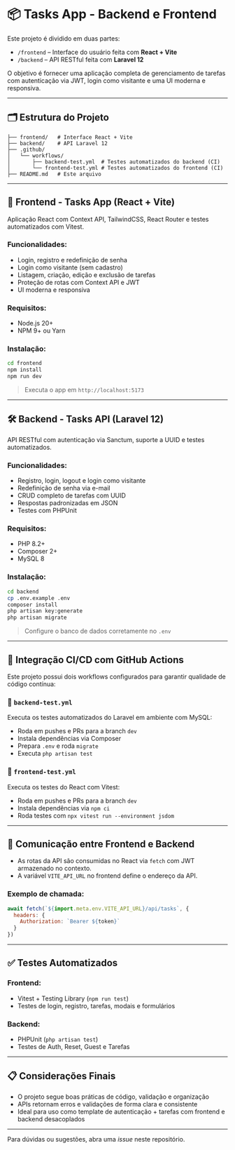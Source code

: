 # 📦 Tasks App - Backend e Frontend

Este projeto é dividido em duas partes:

* `/frontend` – Interface do usuário feita com **React + Vite**
* `/backend` – API RESTful feita com **Laravel 12**

O objetivo é fornecer uma aplicação completa de gerenciamento de tarefas com autenticação via JWT, login como visitante e uma UI moderna e responsiva.

---

## 🗂 Estrutura do Projeto

```plaintext
├── frontend/   # Interface React + Vite
├── backend/    # API Laravel 12
├── .github/
│   └── workflows/
│       ├── backend-test.yml  # Testes automatizados do backend (CI)
│       └── frontend-test.yml # Testes automatizados do frontend (CI)
├── README.md   # Este arquivo
```

---

## 🧹 Frontend - Tasks App (React + Vite)

Aplicação React com Context API, TailwindCSS, React Router e testes automatizados com Vitest.

### Funcionalidades:

* Login, registro e redefinição de senha
* Login como visitante (sem cadastro)
* Listagem, criação, edição e exclusão de tarefas
* Proteção de rotas com Context API e JWT
* UI moderna e responsiva

### Requisitos:

* Node.js 20+
* NPM 9+ ou Yarn

### Instalação:

```bash
cd frontend
npm install
npm run dev
```

> Executa o app em `http://localhost:5173`

---

## 🛠 Backend - Tasks API (Laravel 12)

API RESTful com autenticação via Sanctum, suporte a UUID e testes automatizados.

### Funcionalidades:

* Registro, login, logout e login como visitante
* Redefinição de senha via e-mail
* CRUD completo de tarefas com UUID
* Respostas padronizadas em JSON
* Testes com PHPUnit

### Requisitos:

* PHP 8.2+
* Composer 2+
* MySQL 8

### Instalação:

```bash
cd backend
cp .env.example .env
composer install
php artisan key:generate
php artisan migrate
```

> Configure o banco de dados corretamente no `.env`

---

## 🔁 Integração CI/CD com GitHub Actions

Este projeto possui dois workflows configurados para garantir qualidade de código contínua:

### 🔧 `backend-test.yml`

Executa os testes automatizados do Laravel em ambiente com MySQL:

* Roda em pushes e PRs para a branch `dev`
* Instala dependências via Composer
* Prepara `.env` e roda `migrate`
* Executa `php artisan test`

### 🧪 `frontend-test.yml`

Executa os testes do React com Vitest:

* Roda em pushes e PRs para a branch `dev`
* Instala dependências via `npm ci`
* Roda testes com `npx vitest run --environment jsdom`

---

## 🔗 Comunicação entre Frontend e Backend

* As rotas da API são consumidas no React via `fetch` com JWT armazenado no contexto.
* A variável `VITE_API_URL` no frontend define o endereço da API.

### Exemplo de chamada:

```js
await fetch(`${import.meta.env.VITE_API_URL}/api/tasks`, {
  headers: {
    Authorization: `Bearer ${token}`
  }
})
```

---

## ✅ Testes Automatizados

### Frontend:

* Vitest + Testing Library (`npm run test`)
* Testes de login, registro, tarefas, modais e formulários

### Backend:

* PHPUnit (`php artisan test`)
* Testes de Auth, Reset, Guest e Tarefas

---

## 📋 Considerações Finais

* O projeto segue boas práticas de código, validação e organização
* APIs retornam erros e validações de forma clara e consistente
* Ideal para uso como template de autenticação + tarefas com frontend e backend desacoplados

---

Para dúvidas ou sugestões, abra uma *issue* neste repositório.
